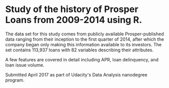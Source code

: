 # Study of the history of Prosper Loans from 2009-2014 using R.

The data set for this study comes from publicly available Prosper-published data ranging from their inception to the first quarter of 2014, after which the company began only making this information available to its investors. The set contains 113,937 loans with 82 variables describing their attributes.

A few features are covered in detail including APR, loan delinquency, and loan issue volume.

Submitted April 2017 as part of Udacity's Data Analysis nanodegree program.
